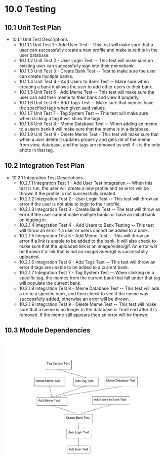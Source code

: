 # 10.0 Testing

## 10.1 Unit Test Plan
- 10.1.1 Unit Test Descriptions
  - 10.1.1.1 Unit Test 1 - Add User Test-- This test will make sure that a user can successfully create a new profile and make sure it is in the user database.
  - 10.1.1.2 Unit Test 2 - User Login Test -- This test will make sure an existing user can successfully sign into their memebank.
  - 10.1.1.3 Unit Test 3 - Create Bank Test -- Test to make sure the user can create multiple banks.
  - 10.1.1.4 Unit Test 4 - Add Users to Bank Test -- Make sure when creating a bank it allows the user to add other users to their bank.
  - 10.1.1.5 Unit Test 5 - Add Meme Test -- This test will make sure the user can add their meme to their bank and view it properly.
  - 10.1.1.6 Unit Test 6 - Add Tags Test -- Make sure that memes have the specified tags when given said values.
  - 10.1.1.7 Unit Test 7 - Tag System Test -- This test will make sure when clicking a tag it will show the tags
  - 10.1.1.8 Unit Test 8 - Meme Database Test -- When adding an meme to a users bank it will make sure that the meme is in a database.
  - 10.1.1.9 Unit Test 9 - Delete Meme Test - This test will make sure that when a user delete it updates properly and gets rid of the meme from view, database, and the tags are removed as well if it is the only photo in that tag.


## 10.2 Integration Test Plan
  - 10.2.1 Integration Test Descriptions
    -  10.2.1.1  Integration Test 1 - Add User Test Integration -- When this test is run, the user will create a new profile and an error will be thrown if the profile is not successfully created.
    - 10.2.1.2 Integration Test 2 - User Login Test -- This test will throw an error if the user is not able to login to their profile.
    - 10.2.1.3 Integration Test 3 - Create Bank Test -- The test will throw an error if the user cannot make multiple banks or have an initial bank on logging in.
    - 10.2.1.4 Integration Test 4 - Add Users to Bank Testing -- This test will throw an error if a user or users cannot be added to a bank.
    - 10.2.1.5 Integration Test 5 - Add Meme Test -- This will throw an error if a link is unable to be added to the bank. It will also check to make sure that the uploaded link is an image/video/gif. An error will be thrown if a link that is not an image/video/gif is successfully uploaded.
    - 10.2.1.6 Integration Test 6 - Add Tags Test -- This test will throw an error if tags are unable to be added to a current bank.
    - 10.2.1.7 Integration Test 7 - Tag System Test -- When clicking on a specific tag, the memes from the current bank that fall under that tag will populate the current bank.
    - 10.2.1.8 Integration Test 8 - Meme Database Test -- This test will add a url to a specific bank, and then check to see if the meme was successfully added, otherwise an error will be thrown.
    - 10.2.1.9 Integration Test 9 - Delete Meme Test -- This test will make sure that a meme is no longer in the database or front end after it is removed. If the meme still appears then an error will be thrown.


## 10.3 Module Dependencies

![Test Module Dependencies](test-module-dependencies.jpg)
